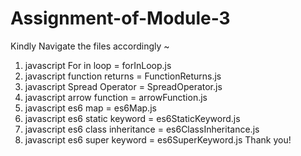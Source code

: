 # Assignment-of-Module-3
Kindly Navigate the files accordingly ~
1) javascript For in loop = forInLoop.js
2) javascript function returns = FunctionReturns.js
3) javascript Spread Operator = SpreadOperator.js
4) javascript arrow function = arrowFunction.js
5) javascript es6 map = es6Map.js
6) javascript es6 static keyword = es6StaticKeyword.js
7) javascript es6 class inheritance = es6ClassInheritance.js
8) javascript es6 super keyword = es6SuperKeyword.js
Thank you!
